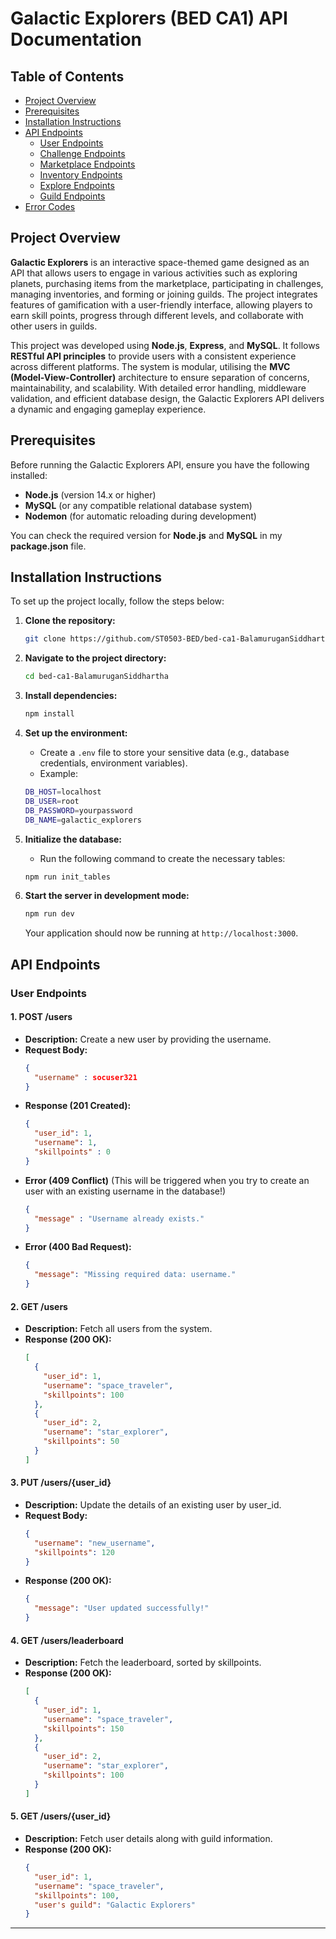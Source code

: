 # Galactic Explorers (BED CA1) API Documentation

## Table of Contents
- [Project Overview](#project-overview)
- [Prerequisites](#prerequisites)
- [Installation Instructions](#installation-instructions)
- [API Endpoints](#api-endpoints)
  - [User Endpoints](#user-endpoints)
  - [Challenge Endpoints](#challenge-endpoints)
  - [Marketplace Endpoints](#marketplace-endpoints)
  - [Inventory Endpoints](#inventory-endpoints)
  - [Explore Endpoints](#explore-endpoints)
  - [Guild Endpoints](#guild-endpoints)
- [Error Codes](#error-codes)

## Project Overview
**Galactic Explorers** is an interactive space-themed game designed as an API that allows users to engage in various activities such as exploring planets, purchasing items from the marketplace, participating in challenges, managing inventories, and forming or joining guilds. The project integrates features of gamification with a user-friendly interface, allowing players to earn skill points, progress through different levels, and collaborate with other users in guilds.

This project was developed using **Node.js**, **Express**, and **MySQL**. It follows **RESTful API principles** to provide users with a consistent experience across different platforms. The system is modular, utilising the **MVC (Model-View-Controller)** architecture to ensure separation of concerns, maintainability, and scalability. With detailed error handling, middleware validation, and efficient database design, the Galactic Explorers API delivers a dynamic and engaging gameplay experience.

## Prerequisites
Before running the Galactic Explorers API, ensure you have the following installed:
- **Node.js** (version 14.x or higher)
- **MySQL** (or any compatible relational database system)
- **Nodemon** (for automatic reloading during development)

You can check the required version for **Node.js** and **MySQL** in my **package.json** file.

## Installation Instructions
To set up the project locally, follow the steps below:

1. **Clone the repository:**
    ```bash
    git clone https://github.com/ST0503-BED/bed-ca1-BalamuruganSiddhartha.git
    ```

2. **Navigate to the project directory:**
    ```bash
    cd bed-ca1-BalamuruganSiddhartha
    ```

3. **Install dependencies:**
    ```bash
    npm install
    ```

4. **Set up the environment:**
    - Create a `.env` file to store your sensitive data (e.g., database credentials, environment variables).
    - Example:
    ```bash
    DB_HOST=localhost
    DB_USER=root
    DB_PASSWORD=yourpassword
    DB_NAME=galactic_explorers
    ```

5. **Initialize the database:**
    - Run the following command to create the necessary tables:
    ```bash
    npm run init_tables
    ```

6. **Start the server in development mode:**
    ```bash
    npm run dev
    ```
    Your application should now be running at `http://localhost:3000`.

## API Endpoints

### User Endpoints

#### 1. POST /users
- **Description:** Create a new user by providing the username.
- **Request Body:**
    ```json
    {
      "username" : socuser321
    }
    ```
- **Response (201 Created):**
    ```json
    {
      "user_id": 1,
      "username": 1,
      "skillpoints" : 0
    }
    ```
- **Error (409 Conflict)** (This will be triggered when you try to create an user with an existing username in the database!)
  ```json
  {
    "message" : "Username already exists."
  }
  ```
- **Error (400 Bad Request):**
    ```json
    {
      "message": "Missing required data: username."
    }
    ```

#### 2. GET /users
- **Description:** Fetch all users from the system.
- **Response (200 OK):**
    ```json
    [
      {
        "user_id": 1,
        "username": "space_traveler",
        "skillpoints": 100
      },
      {
        "user_id": 2,
        "username": "star_explorer",
        "skillpoints": 50
      }
    ]
    ```

#### 3. PUT /users/{user_id}
- **Description:** Update the details of an existing user by user_id.
- **Request Body:**
    ```json
    {
      "username": "new_username",
      "skillpoints": 120
    }
    ```
- **Response (200 OK):**
    ```json
    {
      "message": "User updated successfully!"
    }
    ```

#### 4. GET /users/leaderboard
- **Description:** Fetch the leaderboard, sorted by skillpoints.
- **Response (200 OK):**
    ```json
    [
      {
        "user_id": 1,
        "username": "space_traveler",
        "skillpoints": 150
      },
      {
        "user_id": 2,
        "username": "star_explorer",
        "skillpoints": 100
      }
    ]
    ```

#### 5. GET /users/{user_id}
- **Description:** Fetch user details along with guild information.
- **Response (200 OK):**
    ```json
    {
      "user_id": 1,
      "username": "space_traveler",
      "skillpoints": 100,
      "user's guild": "Galactic Explorers"
    }
    ```

---
